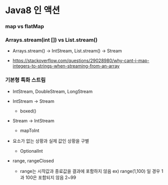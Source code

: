 # Java8 인 액션



### map vs flatMap



### Arrays.stream(int []) vs List<Integer>.stream()

- Arrays.stream() -> IntStream, List<Integer>.stream() -> Stream<Integer>

- https://stackoverflow.com/questions/29028980/why-cant-i-map-integers-to-strings-when-streaming-from-an-array



### 기본형 특화 스트림

- IntStream, DoubleStream, LongStream
- IntStream -> Stream<Integer>
  - boxed()
- Stream<Integer> -> IntStream
  - mapToInt

- 요소가 없는 상황과 실제 값인 상황을 구별
  - OptionalInt
- range, rangeClosed
  - range는 시작값과 종료값을 결과에 포함하지 않음 ex) range(1,100) 일 경우 1과 100은 포함되지 않음 2~99 